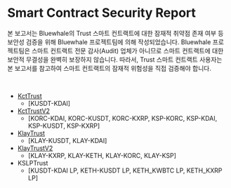 # Smart Contract Security Report

본 보고서는 Bluewhale의 Trust 스마트 컨트랙트에 대한 잠재적 취약점 존재 여부 등 보안성 검증을 위해 Bluewhale 프로젝트팀에 의해 작성되었습니다. Bluewhale 프로젝트팀은 스마트 컨트랙트 전문 감사(Audit) 업체가 아니므로 스마트 컨트랙트에 대한 보안적 무결성을 완벽히 보장하지 않습니다. 따라서, Trust 스마트 컨트랙트 사용자는 본 보고서를 참고하여 스마트 컨트랙트의 잠재적 위험성을 직접 검증해야 합니다.

<br />

* [KctTrust](./KctTrust/README.md)
  * [KUSDT-KDAI]
* [KctTrustV2](./KctTrustV2/README.md)
  * [KORC-KDAI, KORC-KUSDT, KORC-KXRP, KSP-KORC, KSP-KDAI, KSP-KUSDT, KSP-KXRP]
* [KlayTrust](./KlayTrust/README.md)
  * [KLAY-KUSDT, KLAY-KDAI]
* [KlayTrustV2](./KlayTrustV2/README.md)
  * [KLAY-KXRP, KLAY-KETH, KLAY-KORC, KLAY-KSP]
* KSLPTrust
  * [KUSDT-KDAI LP, KETH-KUSDT LP, KETH_KWBTC LP, KETH_KXRP LP]

